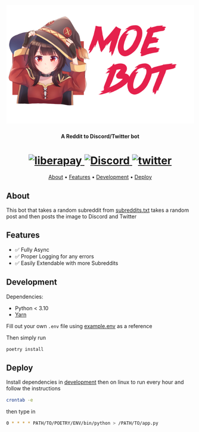 <h1 align="center">
    <img src="./assets/Logo.png">
</h1>
<h4 align="center">A Reddit to Discord/Twitter bot</h4>
<h1 align="center">
    <a href="https://liberapay.com/GlitchyChan/donate">
        <img src="https://img.shields.io/badge/Liberapay-F6C915?style=for-the-badge&logo=liberapay&logoColor=black" alt="liberapay" />
    </a>
    <a href="https://discord.gg/ZxbYHEh">
        <img src="https://img.shields.io/badge/Discord-5865F2?logo=discord&logoColor=fff&style=for-the-badge" alt="Discord" />
    </a>
    <a href="https://twitter.com/cutemoebot">
        <img src="https://img.shields.io/badge/twitter-%2300acee?&style=for-the-badge&logo=twitter&logoColor=white" alt="twitter" />
    </a>
</h1>

<p align="center">
    <a href="#about">About</a> •
    <a href="#features">Features</a> •
    <a href="#development">Development</a> •
    <a href="#deploy">Deploy</a>
</p>

## **About**
This bot that takes a random subreddit from <a href="https://codeberg.org/Waifu-Tech/Moe-Bot/src/branch/master/subreddits.txt">subreddits.txt</a> takes a random post and then posts the image to Discord and Twitter

## **Features**
- ✅ Fully Async
- ✅ Proper Logging for any errors
- ✅ Easily Extendable with more Subreddits

## **Development**
Dependencies:
- Python < 3.10
- [Yarn](https://yarnpkg.com/)

Fill out your own `.env` file using <a href="https://codeberg.org/Waifu-Tech/Moe-Bot/src/branch/master/example.ev">example.env</a> as a reference

Then simply run
```bash
poetry install
```


## **Deploy**
Install dependencies in <a href="#development">development</a> then on linux to run every hour and follow the instructions

```bash
crontab -e
```
then type in 
```bash
0 * * * * PATH/TO/POETRY/ENV/bin/python > /PATH/TO/app.py
```
